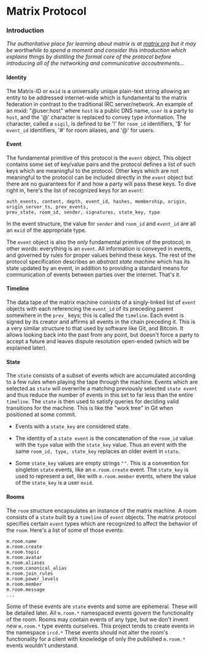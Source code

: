 # Matrix Protocol

### Introduction

*The authoritative place for learning about matrix is at [matrix.org](https://matrix.org) but
it may be worthwhile to spend a moment and consider this introduction which explains things
by distilling the formal core of the protocol before introducing all of the networking and
communicative accoutrements...*

#### Identity

The Matrix-ID or `mxid` is a universally unique plain-text string allowing
an entity to be addressed internet-wide which is fundamental to the matrix
federation in contrast to the traditional IRC server/network. An example of an
mxid:  "@user:host" where `host` is a public DNS name, `user` is a party to
`host`, and the '@' character is replaced to convey type information. The
character, called a `sigil`, is defined to be '!' for `room_id` identifiers,
'$' for `event_id` identifiers, '#' for room aliases, and '@' for users.

#### Event

The fundamental primitive of this protocol is the `event` object. This object
contains some set of key/value pairs and the protocol defines a list of such keys
which are meaningful to the protocol. Other keys which are not meaningful to the
protocol can be included directly in the `event` object but there are no guarantees
for if and how a party will pass these keys. To dive right in, here's the list
of recognized keys for an `event`:

```
auth_events, content, depth, event_id, hashes, membership, origin, origin_server_ts, prev_events,
prev_state, room_id, sender, signatures, state_key, type
```

In the event structure, the value for `sender` and `room_id` and `event_id` are
all an `mxid` of the appropriate type.

The `event` object is also the *only* fundamental primitive of the protocol; in other
words: everything is an `event`. All information is conveyed in events, and governed
by rules for proper values behind these keys. The rest of the protocol specification
describes an *abstract state machine* which has its state updated by an event, in
addition to providing a standard means for communication of events between parties
over the internet. That's it.

#### Timeline

The data tape of the matrix machine consists of a singly-linked list of `event`
objects with each referencing the `event_id` of its preceding parent somewhere
in the `prev_` keys; this is called the `timeline`. Each event is signed by its
creator and affirms all events in the chain preceding it. This is a very similar
structure to that used by software like Git, and Bitcoin. It allows looking back
into the past from any point, but doesn't force a party to accept a future and
leaves dispute resolution open-ended (which will be explained later).

#### State

The `state` consists of a subset of events which are accumulated according to a
few rules when playing the tape through the machine. Events which are selected
as `state` will overwrite a matching previously selected `state event` and thus
reduce the number of events in this set to far less than the entire `timeline`.
The `state` is then used to satisfy queries for deciding valid transitions for
the machine. This is like the "work tree" in Git when positioned at some commit.

* Events with a `state_key` are considered state.

* The identity of a `state event` is the concatenation of the `room_id`
value with the `type` value with the `state_key` value. Thus an event
with the same `room_id, type, state_key` replaces an older event in `state`.

* Some `state_key` values are empty strings `""`. This is a convention for
singleton `state` events, like an `m.room.create` event. The `state_key`
is used to represent a set, like with `m.room.member` events, where the
value of the `state_key` is a user `mxid`.

#### Rooms

The `room` structure encapsulates an instance of the matrix machine. A room
consists of a `state` built by a `timeline` of `event` objects. The matrix
protocol specifies certain `event` types which are recognized to affect
the behavior of the `room`. Here's a list of some of those events:

```
m.room.name
m.room.create
m.room.topic
m.room.avatar
m.room.aliases
m.room.canonical_alias
m.room.join_rules
m.room.power_levels
m.room.member
m.room.message
...
```

Some of these events are `state` events and some are ephemeral. These will be
detailed later. All `m.room.*` namespaced events govern the functionality of the
room. Rooms may contain events of any type, but we don't invent new `m.room.*`
type events ourselves. This project tends to create events in the namespace
`ircd.*` These events should not alter the room's functionality for a client
with knowledge of only the published `m.room.*` events wouldn't understand.
